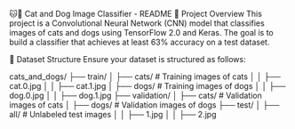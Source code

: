 🐱🐶 Cat and Dog Image Classifier - README
📌 Project Overview
This project is a Convolutional Neural Network (CNN) model that classifies images of cats and dogs using TensorFlow 2.0 and Keras. The goal is to build a classifier that achieves at least 63% accuracy on a test dataset.



📂 Dataset Structure
Ensure your dataset is structured as follows:


cats_and_dogs/
├── train/
│   ├── cats/        # Training images of cats
│   │   ├── cat.0.jpg
│   │   ├── cat.1.jpg
│   ├── dogs/        # Training images of dogs
│   │   ├── dog.0.jpg
│   │   ├── dog.1.jpg
├── validation/
│   ├── cats/        # Validation images of cats
│   ├── dogs/        # Validation images of dogs
├── test/
│   ├── all/         # Unlabeled test images
│   │   ├── 1.jpg
│   │   ├── 2.jpg
